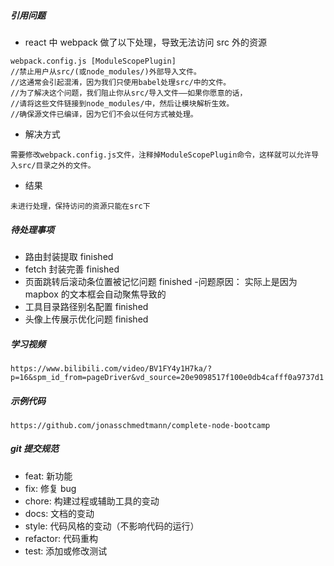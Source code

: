 ##### 引用问题

- react 中 webpack 做了以下处理，导致无法访问 src 外的资源

```
webpack.config.js [ModuleScopePlugin]
//禁止用户从src/(或node_modules/)外部导入文件。
//这通常会引起混淆，因为我们只使用babel处理src/中的文件。
//为了解决这个问题，我们阻止你从src/导入文件——如果你愿意的话，
//请将这些文件链接到node_modules/中，然后让模块解析生效。
//确保源文件已编译，因为它们不会以任何方式被处理。

```

- 解决方式

```
需要修改webpack.config.js文件，注释掉ModuleScopePlugin命令，这样就可以允许导入src/目录之外的文件。
```

- 结果

```
未进行处理，保持访问的资源只能在src下
```

##### 待处理事项

- 路由封装提取 finished
- fetch 封装完善 finished
- 页面跳转后滚动条位置被记忆问题 finished -问题原因： 实际上是因为 mapbox 的文本框会自动聚焦导致的
- 工具目录路径别名配置 finished
- 头像上传展示优化问题 finished

##### 学习视频

`https://www.bilibili.com/video/BV1FY4y1H7ka/?p=16&spm_id_from=pageDriver&vd_source=20e9098517f100e0db4cafff0a9737d1`

##### 示例代码

`https://github.com/jonasschmedtmann/complete-node-bootcamp`

##### git 提交规范

- feat: 新功能
- fix: 修复 bug
- chore: 构建过程或辅助工具的变动
- docs: 文档的变动
- style: 代码风格的变动（不影响代码的运行）
- refactor: 代码重构
- test: 添加或修改测试
